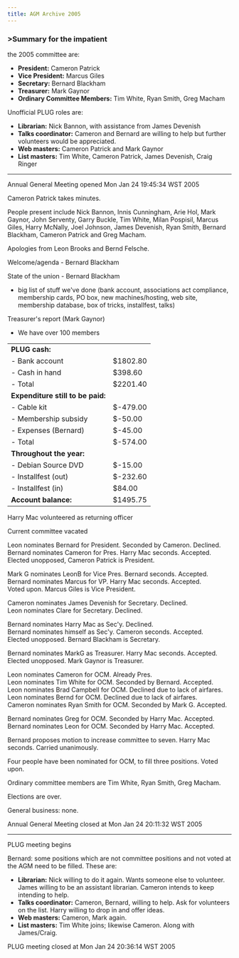 ```yaml
---
title: AGM Archive 2005
---
```


<h3>>Summary for the impatient</h3>

<p> the 2005 committee are:
<ul>
<li><b>President:</b> Cameron Patrick
<li><b>Vice President:</b> Marcus Giles
<li><b>Secretary:</b> Bernard Blackham
<li><b>Treasurer:</b> Mark Gaynor
<li><b>Ordinary Committee Members:</b> Tim White, Ryan Smith, Greg Macham

</ul>
<p>Unofficial PLUG roles are:
<ul>
<li><b>Librarian:</b> Nick Bannon, with assistance from James Devenish
<li><b>Talks coordinator:</b> Cameron and Bernard are willing to help
but further volunteers would be appreciated.
<li><b>Web masters:</b> Cameron Patrick and Mark Gaynor
<li><b>List masters:</b> Tim White, Cameron Patrick, James Devenish, Craig Ringer
</ul>
<!--break-->
<hr>
<p>Annual General Meeting opened Mon Jan 24 19:45:34 WST 2005
<p>Cameron Patrick takes minutes.
<p>People present include Nick Bannon, Innis Cunningham, Arie Hol,
Mark Gaynor, John Serventy, Garry Buckle, Tim White, Milan Pospisil,
Marcus Giles, Harry McNally, Joel Johnson, James Devenish, Ryan Smith,
Bernard Blackham, Cameron Patrick and Greg Macham.
<p>Apologies from Leon Brooks and Bernd Felsche.
<p>Welcome/agenda - Bernard Blackham
<p>State of the union - Bernard Blackham
<ul><li>big list of stuff we've done (bank account, associations act compliance,
    membership cards, PO box, new machines/hosting, web site, membership
    database, box of tricks, installfest, talks)
</ul>
<p>Treasurer's report (Mark Gaynor)
<ul>
<li>We have over 100 members
</ul>
<table summary="">
<tr><td><b>PLUG cash:</b></td></tr>
<tr><td>- Bank account</td><td>$1802.80</td></tr>

<tr><td>- Cash in hand</td><td>$398.60</td></tr>
<tr><td>- Total</td><td>$2201.40</td>
<tr><td><b>Expenditure still to be paid:</b></td></tr>
<tr><td>- Cable kit</td><td>$-479.00</td></tr>
<tr><td>- Membership subsidy</td><td>$-50.00</td></tr>
<tr><td>- Expenses (Bernard)</td><td>$-45.00</td></tr>

<tr><td>- Total</td><td>$-574.00</td></tr>
<tr><td><b>Throughout the year:</b></td></tr>
<tr><td>- Debian Source DVD</td><td>$-15.00</td></tr>
<tr><td>- Installfest (out)</td><td>$-232.60</td></tr>
<tr><td>- Installfest (in)</td><td>$84.00</td></tr>
<tr><td><b>Account balance:</b></td><td>$1495.75</td></tr>

</table>
<p>Harry Mac volunteered as returning officer
<p>Current committee vacated
<p>Leon nominates Bernard for President. Seconded by Cameron. Declined.<br>
Bernard nominates Cameron for Pres. Harry Mac seconds. Accepted.<br>
Elected unopposed, Cameron Patrick is President.
<p>Mark G nominates LeonB for Vice Pres. Bernard seconds. Accepted.<br>
Bernard nominates Marcus for VP. Harry Mac seconds. Accepted.<br>
Voted upon. Marcus Giles is Vice President.
<p>Cameron nominates James Devenish for Secretary. Declined.<br>
Leon nominates Clare for Secretary. Declined.<br>

Bernard nominates Harry Mac as Sec'y. Declined.<br>
Bernard nominates himself as Sec'y. Cameron seconds. Accepted.<br>
Elected unopposed. Bernard Blackham is Secretary.
<p>Bernard nominates MarkG as Treasurer. Harry Mac seconds. Accepted.<br>
Elected unopposed. Mark Gaynor is Treasurer.
<p>Leon nominates Cameron for OCM. Already Pres.<br>
Leon nominates Tim White for OCM. Seconded by Bernard. Accepted.<br>
Leon nominates Brad Campbell for OCM. Declined due to lack of airfares.<br>
Leon nominates Bernd for OCM. Declined due to lack of airfares.<br>
Cameron nominates Ryan Smith for OCM. Seconded by Mark G. Accepted.<br>

Bernard nominates Greg for OCM. Seconded by Harry Mac. Accepted.<br>
Bernard nominates Leon for OCM. Seconded by Harry Mac. Accepted.
<p>Bernard proposes motion to increase committee to seven. Harry
Mac seconds. Carried unanimously.
<p>Four people have been nominated for OCM, to fill three positions.
Voted upon.
<p>Ordinary committee members are Tim White, Ryan Smith, Greg Macham.
<p>Elections are over.
<p>General business: none.
<p>Annual General Meeting closed at Mon Jan 24 20:11:32 WST 2005
<hr>
<p>PLUG meeting begins
<p>Bernard: some positions which are not committee positions and not
voted at the AGM need to be filled. These are:
<ul>
<li><b>Librarian:</b>
   Nick willing to do it again. Wants someone else to volunteer.
   James willing to be an assistant librarian.
   Cameron intends to keep intending to help.

<li><b>Talks coordinator:</b>
   Cameron, Bernard, willing to help. Ask for volunteers on the list.
   Harry willing to drop in and offer ideas.
<li><b>Web masters:</b>
   Cameron, Mark again.
<li><b>List masters:</b>
   Tim White joins; likewise Cameron. Along with James/Craig.
</ul>
<p>PLUG meeting closed at Mon Jan 24 20:36:14 WST 2005
